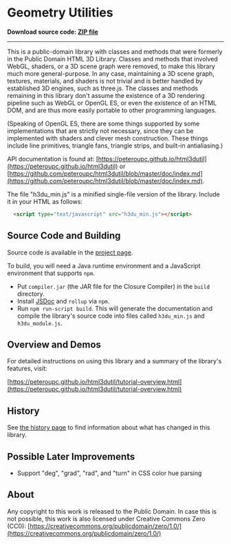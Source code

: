 Geometry Utilities
====

**Download source code: [ZIP file](https://github.com/peteroupc/html3dutil/archive/master.zip)**

----

This is a public-domain library with classes and methods that were formerly in the Public Domain HTML 3D Library.  Classes and methods that involved WebGL, shaders, or a 3D scene graph were removed, to make this library much more general-purpose.  In any case, maintaining a 3D scene graph, textures, materials, and shaders is not trivial and is better handled by established 3D engines, such as three.js.  The classes and methods remaining in this library don't assume the existence of a 3D rendering pipeline such as WebGL or OpenGL ES, or even the existence of an HTML DOM, and are thus more easily portable to other programming languages.

(Speaking of OpenGL ES, there are some things supported by some implementations that are strictly not necessary, since they can be implemented with shaders and clever mesh construction.  These things include line primitives, triangle fans, triangle strips, and built-in antialiasing.)

API documentation is found at: [https://peteroupc.github.io/html3dutil](https://peteroupc.github.io/html3dutil)
or [https://github.com/peteroupc/html3dutil/blob/master/doc/index.md](https://github.com/peteroupc/html3dutil/blob/master/doc/index.md).

The file "h3du_min.js" is a minified single-file version of the library.  Include it in your HTML
as follows:

```html
  <script type="text/javascript" src="h3du_min.js"></script>
```

Source Code and Building
---------

Source code is available in the [project page](https://github.com/peteroupc/html3dutil).

To build, you will need a Java runtime environment and a JavaScript environment
that supports `npm`.

* Put `compiler.jar` (the JAR file for the Closure Compiler) in the `build` directory.
* Install [JSDoc](https://github.com/jsdoc3/jsdoc) and `rollup` via `npm`.
* Run `npm run-script build`. This will generate the documentation and compile
the library's source code into files called `h3du_min.js` and `h3du_module.js`.

Overview and Demos
---------

For detailed instructions on using this library and a summary of the library's features, visit:

[https://peteroupc.github.io/html3dutil/tutorial-overview.html](https://peteroupc.github.io/html3dutil/tutorial-overview.html)

## History

See [the history page](https://peteroupc.github.io/html3dutil/tutorial-history.html) to find
information about what has changed in this library.

## Possible Later Improvements

- Support "deg", "grad", "rad", and "turn" in CSS color hue parsing

## About

Any copyright to this work is released to the Public Domain.
In case this is not possible, this work is also
licensed under Creative Commons Zero (CC0):
[https://creativecommons.org/publicdomain/zero/1.0/](https://creativecommons.org/publicdomain/zero/1.0/)
